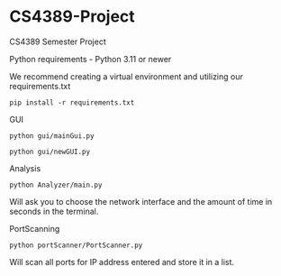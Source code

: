 # CS4389-Project
CS4389 Semester Project

Python requirements - Python 3.11 or newer

We recommend creating a virtual environment and utilizing our requirements.txt 

```pip install -r requirements.txt```

GUI

```python gui/mainGui.py```

```python gui/newGUI.py```

Analysis

```python Analyzer/main.py```

Will ask you to choose the network interface and the amount of time in seconds in the terminal.

PortScanning

```python portScanner/PortScanner.py```

Will scan all ports for IP address entered and store it in a list.
